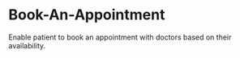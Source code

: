 # Book-An-Appointment
Enable patient to book an appointment with doctors based on their availability.
